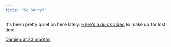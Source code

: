 ```yaml
---
title: "So Sorry!"
---
```

<p>It's been pretty quiet on here lately.  <a href="https://gallery.me.com/nothedge#100091">Here's a quick video</a> to make up for lost time:</p>
<p><a href="https://gallery.me.com/nothedge#100091">Damien at 23 months</a>.</p>
